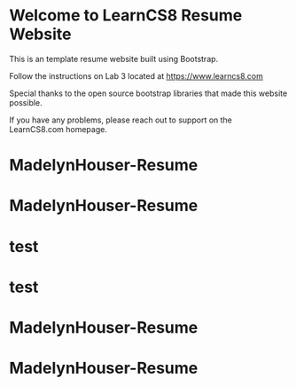 
# Welcome to LearnCS8 Resume Website

This is an template resume website built using Bootstrap. 

Follow the instructions on Lab 3 located at https://www.learncs8.com 

Special thanks to the open source bootstrap libraries that made this website possible.

If you have any problems, please reach out to support on the LearnCS8.com homepage.
# MadelynHouser-Resume
# MadelynHouser-Resume
# test
# test
# MadelynHouser-Resume
# MadelynHouser-Resume

